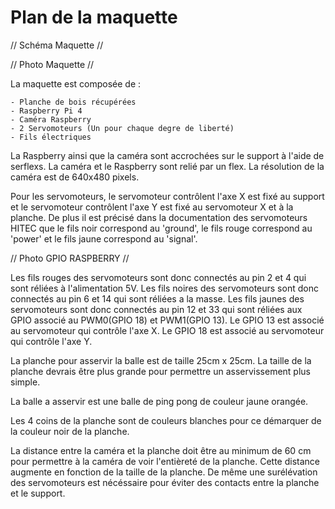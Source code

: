 # Plan de la maquette

// Schéma Maquette //

// Photo Maquette //

La maquette est composée de :

    - Planche de bois récupérées
    - Raspberry Pi 4
    - Caméra Raspberry
    - 2 Servomoteurs (Un pour chaque degre de liberté)
    - Fils électriques

La Raspberry ainsi que la caméra sont accrochées sur le support à l'aide de serflexs. La caméra et le Raspberry sont relié par un flex. La résolution de la caméra est de 640x480 pixels.

Pour les servomoteurs, le servomoteur contrôlent l'axe X est fixé au support et le servomoteur contrôlent l'axe Y est fixé au servomoteur X et à la planche.
De plus il est précisé dans la documentation des servomoteurs HITEC que le fils noir correspond au 'ground', le fils rouge correspond au 'power' et le fils jaune correspond au 'signal'.

// Photo GPIO RASPBERRY //

Les fils rouges des servomoteurs sont donc connectés au pin 2 et 4 qui sont réliées à  l'alimentation 5V. Les fils noires des servomoteurs sont donc connectés au pin 6 et 14 qui sont réliées a la masse. Les fils jaunes des servomoteurs sont donc connectés au pin 12 et 33 qui sont réliées aux GPIO associé au PWM0(GPIO 18) et PWM1(GPIO 13). Le GPIO 13 est associé au servomoteur qui contrôle l'axe X. Le GPIO 18 est associé au servomoteur qui contrôle l'axe Y. 

La planche pour asservir la balle est de taille 25cm x 25cm. La taille de la planche devrais être plus grande pour permettre un asservissement plus simple.

La balle a asservir est une balle de ping pong de couleur jaune orangée.

Les 4 coins de la planche sont de couleurs blanches pour ce démarquer de la couleur noir de la planche.

La distance entre la caméra et la planche doit être au minimum de 60 cm pour permettre à la caméra de voir l'entièreté de la planche. Cette distance augmente en fonction de la taille de la planche. De même une surélévation des servomoteurs est nécéssaire pour éviter des contacts entre la planche et le support.